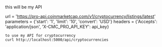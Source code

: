   this will be my API
  
  url = 'https://pro-api.coinmarketcap.com/v1/cryptocurrency/listings/latest'
    parameters = {'start': '1', 'limit': '10', 'convert': 'USD'}
    headers = {'Accepts': 'application/json', 'X-CMC_PRO_API_KEY': api_key}



    to use my API for cryptocurrency 
    curl http://localhost:5000/api/cryptocurrencies
